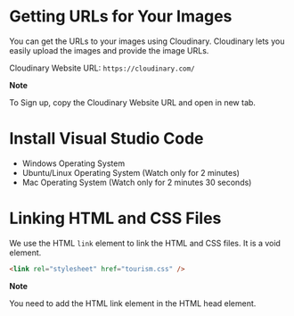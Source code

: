 # Getting URLs for Your Images

You can get the URLs to your images using Cloudinary. Cloudinary lets you easily upload the images and provide the image URLs.

Cloudinary Website URL: `https://cloudinary.com/`

<b>Note</b>

To Sign up, copy the Cloudinary Website URL and open in new tab.

# Install Visual Studio Code

- Windows Operating System
- Ubuntu/Linux Operating System (Watch only for 2 minutes)
- Mac Operating System (Watch only for 2 minutes 30 seconds)

# Linking HTML and CSS Files

We use the HTML `link` element to link the HTML and CSS files. It is a void element.

```HTMl
<link rel="stylesheet" href="tourism.css" />
```

<b>Note</b>

You need to add the HTML link element in the HTML head element.
